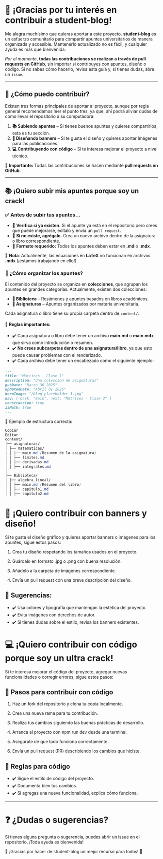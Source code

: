 # 🌟 ¡Gracias por tu interés en contribuir a student-blog!

Me alegra muchísimo que quieras aportar a este proyecto. **student-blog** es un esfuerzo comunitario para compartir apuntes universitarios de manera organizada y accesible. Mantenerlo actualizado no es fácil, y cualquier ayuda es más que bienvenida.

_Por el momento_, **todas las contribuciones se realizan a través de pull requests en GitHub**, sin importar si contribuyes con apuntes, diseño o código. Si no sabes cómo hacerlo, revisa esta guía y, si tienes dudas, abre un `issue`.

---

## 🚀 ¿Cómo puedo contribuir?

Existen tres formas principales de aportar al proyecto, aunque por regla general recomendamos leer el punto tres, ya que, ahí podrá aliviar dudas de como llevar el repositorio a su computadora:

1. **📚 Subiendo apuntes** – Si tienes buenos apuntes y quieres compartirlos, esta es tu sección.
2. **🎨 Diseñando banners** – Si te gusta el diseño y quieres aportar imágenes para las publicaciones.
3. **💻 Contribuyendo con código** – Si te interesa mejorar el proyecto a nivel técnico.

**📌 Importante:** Todas las contribuciones se hacen mediante **pull requests en GitHub**.

---

## 📚 ¡Quiero subir mis apuntes porque soy un crack!

### ✅ Antes de subir tus apuntes...

- 🔹 **Verifica si ya existen.** Si el apunte ya está en el repositorio pero crees que puede mejorarse, edítalo y envía un `pull request`.
- 🔹 **Si no existe, agrégalo.** Crea un nuevo archivo dentro de la asignatura o libro correspondiente.
- 🔹 **Formato requerido:** Todos los apuntes deben estar en **.md** o **.mdx**.

**📌 Nota**: Actualmente, las ecuaciones en **LaTeX** no funcionan en archivos **.mdx** (¡estamos trabajando en ello!).

### 📂 ¿Cómo organizar los apuntes?

El contenido del proyecto se organiza en **colecciones**, que agrupan los apuntes en grandes categorías. Actualmente, existen dos colecciones:

- **📖 Biblioteca** – Resúmenes y apuntes basados en libros académicos.
- **🏫 Asignaturas** – Apuntes organizados por materia universitaria.

Cada asignatura o libro tiene su propia carpeta dentro de `content/`.

#### 📌 Reglas importantes:

- ✔️ Cada asignatura o libro debe tener un archivo **main.md** o **main.mdx** que sirva como introducción o resumen.
- ✔️ **No crees subcarpetas dentro de una asignatura/libro**, ya que esto puede causar problemas con el renderizado.
- ✔️ Cada archivo debe tener un encabezado como el siguiente ejemplo:

```md
---
title: "Matrices - Clase 1"
description: "Una colección de asignaturas"
pubDate: "Marzo 30 2025"
updatedDate: "Abril 01 2025"
heroImage: "/blog-placeholder-3.jpg"
nav: { back: "main", next: "Matrices - Clase 2" }
construccion: true
isMath: true
---
```

📍 Ejemplo de estructura correcta:

```css
Copiar
Editar
content/
│── asignaturas/
│ ├── matematicas/
│ │ ├── main.md (Resumen de la asignatura)
│ │ ├── limites.md
│ │ ├── derivadas.md
│ │ ├── integrales.md
│
│── Biblioteca/
│ ├── algebra_lineal/
│ │ ├── main.md (Resumen del libro)
│ │ ├── capitulo1.md
│ │ ├── capitulo2.md
```

# 🎨 ¡Quiero contribuir con banners y diseño!

Si te gusta el diseño gráfico y quieres aportar banners o imágenes para los apuntes, sigue estos pasos:

1. Crea tu diseño respetando los tamaños usados en el proyecto.

2. Guárdalo en formato .jpg o .png con buena resolución.

3. Añádelo a la carpeta de imágenes correspondiente.

4. Envía un pull request con una breve descripción del diseño.

## 📌 Sugerencias:

- ✔️ Usa colores y tipografía que mantengan la estética del proyecto.
- ✔️ Evita imágenes con derechos de autor.
- ✔️ Si tienes dudas sobre el estilo, revisa los banners existentes.

# 💻 ¡Quiero contribuir con código porque soy un ultra crack!

Si te interesa mejorar el código del proyecto, agregar nuevas funcionalidades o corregir errores, sigue estos pasos:

## 🔧 Pasos para contribuir con código

1. Haz un fork del repositorio y clona tu copia localmente.

2. Crea una nueva rama para tu contribución.

3. Realiza tus cambios siguiendo las buenas prácticas de desarrollo.

4. Arranca el proyecto con npm run dev desde una terminal.

5. Asegúrate de que todo funciona correctamente.

6. Envía un pull request (PR) describiendo los cambios que hiciste.

## 📌 Reglas para código

- ✔️ Sigue el estilo de código del proyecto.
- ✔️ Documenta bien tus cambios.
- ✔️ Si agregas una nueva funcionalidad, explica cómo funciona.

---

# ❓ ¿Dudas o sugerencias?

Si tienes alguna pregunta o sugerencia, puedes abrir un issue en el repositorio. ¡Toda ayuda es bienvenida!

📩 ¡Gracias por hacer de student-blog un mejor recurso para todos! 🚀

